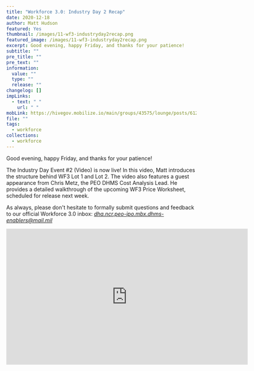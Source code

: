 ```yaml
---
title: "Workforce 3.0: Industry Day 2 Recap"
date: 2020-12-18
author: Matt Hudson
featured: Yes
thumbnail: /images/11-wf3-industryday2recap.png
featured_image: /images/11-wf3-industryday2recap.png
excerpt: Good evening, happy Friday, and thanks for your patience!
subtitle: ""
pre_title: ""
pre_text: ""
information:
  value: ""
  type: ""
  release: ""
changelog: []
impLinks:
  - text: " "
    url: " "
mobLink: https://hivegov.mobilize.io/main/groups/43575/lounge/posts/612153?tab=comment
file: ""
tags:
  - workforce
collections:
  - workforce
---
```

Good evening, happy Friday, and thanks for your patience!

The Industry Day Event #2 (Video) is now live! In this video, Matt introduces the structure behind WF3 Lot 1 and Lot 2. The video also features a guest appearance from Chris Metz, the PEO DHMS Cost Analysis Lead. He provides a detailed walkthrough of the upcoming WF3 Price Worksheet, scheduled for release next week.

As always, please don't hesitate to formally submit questions and feedback to our official Workforce 3.0 inbox: *[dha.ncr.peo-ipo.mbx.dhms-enablers@mail.mil](mailto:dha.ncr.peo-ipo.mbx.dhms-enablers@mail.mil)*

<iframe src="https://player.vimeo.com/video/492659189" width="640" height="360" frameborder="0" allow="autoplay; fullscreen; picture-in-picture" allowfullscreen></iframe>